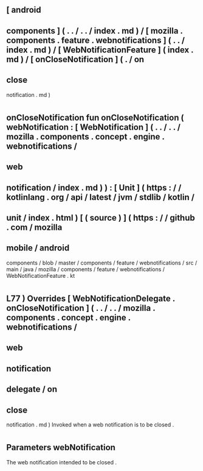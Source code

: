 [
android
-
components
]
(
.
.
/
.
.
/
index
.
md
)
/
[
mozilla
.
components
.
feature
.
webnotifications
]
(
.
.
/
index
.
md
)
/
[
WebNotificationFeature
]
(
index
.
md
)
/
[
onCloseNotification
]
(
.
/
on
-
close
-
notification
.
md
)
#
onCloseNotification
fun
onCloseNotification
(
webNotification
:
[
WebNotification
]
(
.
.
/
.
.
/
mozilla
.
components
.
concept
.
engine
.
webnotifications
/
-
web
-
notification
/
index
.
md
)
)
:
[
Unit
]
(
https
:
/
/
kotlinlang
.
org
/
api
/
latest
/
jvm
/
stdlib
/
kotlin
/
-
unit
/
index
.
html
)
[
(
source
)
]
(
https
:
/
/
github
.
com
/
mozilla
-
mobile
/
android
-
components
/
blob
/
master
/
components
/
feature
/
webnotifications
/
src
/
main
/
java
/
mozilla
/
components
/
feature
/
webnotifications
/
WebNotificationFeature
.
kt
#
L77
)
Overrides
[
WebNotificationDelegate
.
onCloseNotification
]
(
.
.
/
.
.
/
mozilla
.
components
.
concept
.
engine
.
webnotifications
/
-
web
-
notification
-
delegate
/
on
-
close
-
notification
.
md
)
Invoked
when
a
web
notification
is
to
be
closed
.
#
#
#
Parameters
webNotification
-
The
web
notification
intended
to
be
closed
.

